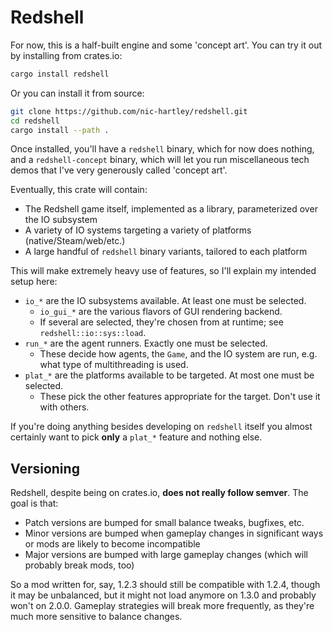 # Redshell

For now, this is a half-built engine and some 'concept art'.
You can try it out by installing from crates.io:

```sh
cargo install redshell
```

Or you can install it from source:

```sh
git clone https://github.com/nic-hartley/redshell.git
cd redshell
cargo install --path .
```

Once installed, you'll have a `redshell` binary, which for now does nothing, and a `redshell-concept` binary, which will let you run miscellaneous tech demos that I've very generously called 'concept art'.

Eventually, this crate will contain:

- The Redshell game itself, implemented as a library, parameterized over the IO subsystem
- A variety of IO systems targeting a variety of platforms (native/Steam/web/etc.)
- A large handful of `redshell` binary variants, tailored to each platform

This will make extremely heavy use of features, so I'll explain my intended setup here:

- `io_*` are the IO subsystems available. At least one must be selected.
  - `io_gui_*` are the various flavors of GUI rendering backend.
  - If several are selected, they're chosen from at runtime; see `redshell::io::sys::load`.
- `run_*` are the agent runners. Exactly one must be selected.
  - These decide how agents, the `Game`, and the IO system are run, e.g. what type of multithreading is used.
- `plat_*` are the platforms available to be targeted. At most one must be selected.
  - These pick the other features appropriate for the target. Don't use it with others.

If you're doing anything besides developing on `redshell` itself you almost certainly want to pick **only** a `plat_*` feature and nothing else.

## Versioning

Redshell, despite being on crates.io, **does not really follow semver**.
The goal is that:

- Patch versions are bumped for small balance tweaks, bugfixes, etc.
- Minor versions are bumped when gameplay changes in significant ways or mods are likely to become incompatible
- Major versions are bumped with large gameplay changes (which will probably break mods, too)

So a mod written for, say, 1.2.3 should still be compatible with 1.2.4, though it may be unbalanced, but it might not load anymore on 1.3.0 and probably won't on 2.0.0.
Gameplay strategies will break more frequently, as they're much more sensitive to balance changes.

